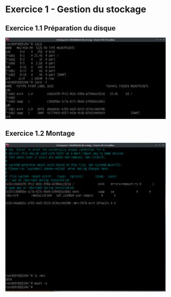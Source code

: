 # Exercice 1 - Gestion du stockage

## Exercice 1.1 Préparation du disque
![Exercice 1.1](https://github.com/JulesVerne42/Checkpoint_1/blob/main/Screenshot/Screen_1.1.png?raw=true)

## Exercice 1.2 Montage
![Exercice 1.2](https://github.com/JulesVerne42/Checkpoint_1/blob/main/Screenshot/Screen_1.2.png?raw=true)
